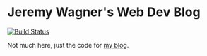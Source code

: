 # Jeremy Wagner's Web Dev Blog
[![Build Status](https://travis-ci.org/malchata/jeremywagner.me.svg?branch=redesign)](https://travis-ci.org/malchata/jeremywagner.me)

Not much here, just the code for [my blog](https://jeremywagner.me/).
